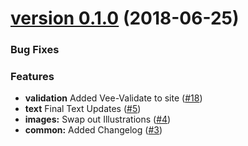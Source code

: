 <a name="version 0.1.0"></a>

# [version 0.1.0](https://gitlab.epicready.com/epic/epicready.com/compare/master...18-add-vee-validate-to-site) (2018-06-25)

### Bug Fixes

### Features

- **validation** Added Vee-Validate to site ([#18](https://gitlab.epicready.com/epic/epicready.com/issues/18))
- **text** Final Text Updates ([#5](https://gitlab.epicready.com/epic/epicready.com/issues/5))
- **images:** Swap out Illustrations ([#4](https://gitlab.epicready.com/epic/epicready.com/tree/4-swap-out-illustrations-on-home-page))
- **common:** Added Changelog ([#3](https://gitlab.epicready.com/epic/epicready.com/issues/3))
